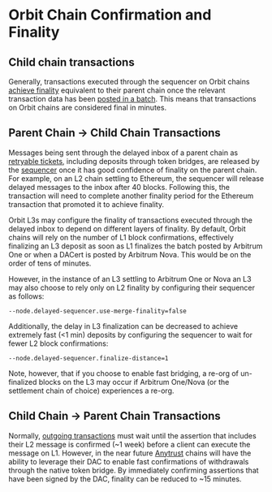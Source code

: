 # Orbit Chain Confirmation and Finality

## Child chain transactions

Generally, transactions executed through the sequencer on Orbit chains [achieve finality](/tx-lifecycle) equivalent to their parent chain once the relevant transaction data has been [posted in a batch](/sequencer). This means that transactions on Orbit chains are considered final in minutes.

## Parent Chain → Child Chain Transactions

Messages being sent through the delayed inbox of a parent chain as [retryable tickets](/arbos/l1-to-l2-messaging.mdx#retryable-tickets), including deposits through token bridges, are released by the [sequencer](/inside-arbitrum-nitro/inside-arbitrum-nitro.mdx#if-the-sequencer-is-well-behaved) once it has good confidence of finality on the parent chain. For example, on an L2 chain settling to Ethereum, the sequencer will release delayed messages to the inbox after 40 blocks. Following this, the transaction will need to complete another finality period for the Ethereum transaction that promoted it to achieve finality.

Orbit L3s may configure the finality of transactions executed through the delayed inbox to depend on different layers of finality. By default, Orbit chains will rely on the number of L1 block confirmations, effectively finalizing an L3 deposit as soon as L1 finalizes the batch posted by <a data-quicklook-from="arbitrum-one">Arbitrum One</a> or when a <a data-quicklook-from="data-availability-certificate">DACert</a> is posted by <a data-quicklook-from="arbitrum-nova">Arbitrum Nova</a>. This would be on the order of tens of minutes.


However, in the instance of an L3 settling to Arbitrum One or Nova an L3 may also choose to rely only on L2 finality by configuring their sequencer as follows:

```
--node.delayed-sequencer.use-merge-finality=false
```

Additionally, the delay in L3 finalization can be decreased to achieve extremely fast (<1 min) deposits by configuring the sequencer to wait for fewer L2 block confirmations:

```
--node.delayed-sequencer.finalize-distance=1
```

Note, however, that if you choose to enable fast bridging, a re-org of un-finalized blocks on the L3 may occur if Arbitrum One/Nova (or the settlement chain of choice) experiences a re-org.

## Child Chain → Parent Chain Transactions

Normally, [outgoing transactions](/arbos/l2-to-l1-messaging) must wait until the assertion that includes their L2 message is confirmed (~1 week) before a client can execute the message on L1. However, in the near future [Anytrust](/inside-anytrust) chains will have the ability to leverage their DAC to enable fast confirmations of withdrawals through the native token bridge. By immediately confirming assertions that have been signed by the DAC, finality can be reduced to ~15 minutes.